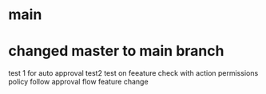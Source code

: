 # main
# changed master to main branch
test 1 for auto approval
test2
test on feeature
check with action permissions policy
follow approval flow
feature change
